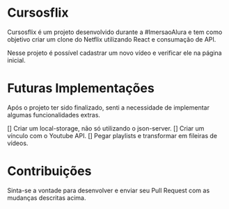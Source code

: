 # Cursosflix

Cursosflix é um projeto desenvolvido durante a #ImersaoAlura e tem como objetivo criar um clone do Netflix utilizando React e consumação de API.

Nesse projeto é possível cadastrar um novo vídeo e verificar ele na página inicial.

# Futuras Implementações

Após o projeto ter sido finalizado, senti a necessidade de implementar algumas funcionalidades extras.

[] Criar um local-storage, não só utilizando o json-server.
[] Criar um vínculo com o Youtube API.
[] Pegar playlists e transformar em fileiras de vídeos.

# Contribuições

Sinta-se a vontade para desenvolver e enviar seu Pull Request com as mudanças descritas acima.
